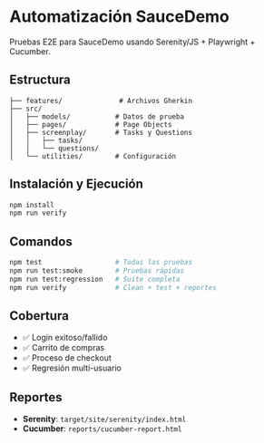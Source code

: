 # Automatización SauceDemo

Pruebas E2E para SauceDemo usando Serenity/JS + Playwright + Cucumber.

## Estructura

```
├── features/              # Archivos Gherkin
├── src/
│   ├── models/           # Datos de prueba
│   ├── pages/            # Page Objects
│   ├── screenplay/       # Tasks y Questions
│   │   ├── tasks/
│   │   └── questions/
│   └── utilities/        # Configuración
```

## Instalación y Ejecución

```bash
npm install
npm run verify
```

## Comandos

```bash
npm test                  # Todas las pruebas
npm run test:smoke        # Pruebas rápidas
npm run test:regression   # Suite completa
npm run verify            # Clean + test + reportes
```

## Cobertura

- ✅ Login exitoso/fallido
- ✅ Carrito de compras
- ✅ Proceso de checkout
- ✅ Regresión multi-usuario

## Reportes

- **Serenity**: `target/site/serenity/index.html`
- **Cucumber**: `reports/cucumber-report.html`
